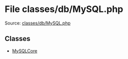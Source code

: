 File classes/db/MySQL.php
=========

Source: [classes/db/MySQL.php](https://github.com/PrestaShop/PrestaShop/blob/1.5.2.0/classes/db/MySQL.php)


Classes
-------

* [MySQLCore](class.MySQLCore.md)

